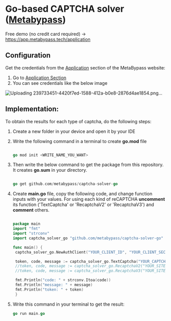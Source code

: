 # Go-based CAPTCHA solver ([Metabypass](https://metabypass.tech))
Free demo (no credit card required) -> https://app.metabypass.tech/application


## Configuration

Get the credentials from the [Application](https://app.metabypass.tech/application) section of the MetaBypass website:

1. Go to [Application Section](https://app.metabypass.tech/application)
2. You can see credentials like the below image



![Uploading 239733451-4420f7ed-1588-412a-b0e8-2876d4ae1854.png…](https://github.com/metabypass/metabypass-python/assets/128980891/4420f7ed-1588-412a-b0e8-2876d4ae1854)


 ## Implementation:

  
To obtain the results for each type of captcha, do the following steps:
   1. Create a new folder in your device and open it by your IDE
       
   2. Write the following command in a terminal to create **go.mod** file
       

      ```go
      
      go mod init <WRITE_NAME_YOU_WANT>
      
      ```
  
   3. Then write the below command to get the package from this repository. It creates **go.sum**  in your directory.
       ``` go

      go get github.com/metabypass/captcha-solver-go
      
       ```

   4. Create **main.go** file, copy the following code, and change function inputs with your values.
      For using each kind of reCAPTCHA **uncomment** its function ('TextCaptcha' or 'RecaptchaV2' or 'RecaptchaV3') and **comment**  others.
       ```go

      package main
      import "fmt"
      import "strconv"
      import captcha_solver_go "github.com/metabypass/captcha-solver-go"
      
      func main() {
      	captcha_solver_go.NewAuthClient("YOUR_CLIENT_ID", "YOUR_CLIENT_SECRET", "YOUR_ACCOUNT_EMAIL", "YOUR_ACCOUNT_PASSWORD") // ****CHANGE HERE WITH YOUR VALUE*******
 
      	token, code, message := captcha_solver_go.TextCaptcha("YOUR_CAPTCHA_IMAGE_PATH") // ****CHANGE HERE WITH YOUR VALUE*******
        //token, code, message := captcha_solver_go.RecaptchaV2("YOUR_SITE_KEY","YOUR_SITE_URL") // ****CHANGE HERE WITH YOUR VALUE*******
 	    //token, code, message := captcha_solver_go.RecaptchaV3("YOUR_SITE_KEY","YOUR_SITE_URL") // ****CHANGE HERE WITH YOUR VALUE*******
      
      	fmt.Println("code: " + strconv.Itoa(code))
      	fmt.Println("message: " + message)
      	fmt.Println("token: " + token)
      	}
       ```

   5. Write this command in your terminal to get the result:
       ``` go
       go run main.go
       ```


